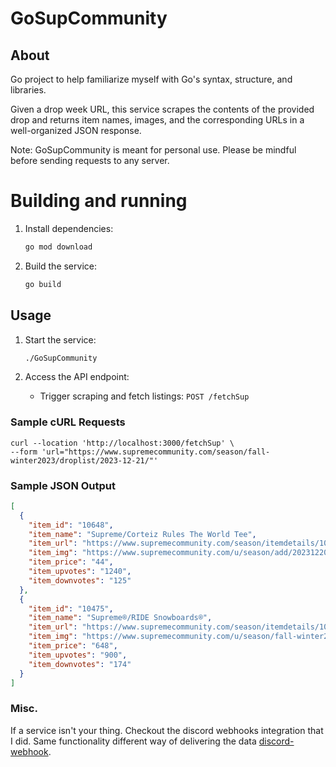 # GoSupCommunity 
## About
Go project to help familiarize myself with Go's syntax, structure, and libraries. 

Given a drop week URL, this service scrapes the contents of the provided drop and returns item names, images, and the corresponding URLs in a well-organized JSON response.

Note: GoSupCommunity is meant for personal use. Please be mindful before sending requests to any server.

# Building and running
1. Install dependencies:
    ```bash
    go mod download
    ```
2. Build the service:
    ```bash
    go build
    ```
## Usage
1. Start the service:
    ```bash
    ./GoSupCommunity
    ```

2. Access the API endpoint:
    - Trigger scraping and fetch listings: `POST /fetchSup`

### Sample cURL Requests
```
curl --location 'http://localhost:3000/fetchSup' \
--form 'url="https://www.supremecommunity.com/season/fall-winter2023/droplist/2023-12-21/"'
```
### Sample JSON Output
```json
[
  {
    "item_id": "10648",
    "item_name": "Supreme/Corteiz Rules The World Tee",
    "item_url": "https://www.supremecommunity.com/season/itemdetails/10648/supreme-corteiz-rule-the-world-tee/",
    "item_img": "https://www.supremecommunity.com/u/season/add/20231220/94cd60c03a4e42a8946331a4e1b9e0f4_sqr.jpg",
    "item_price": "44",
    "item_upvotes": "1240",
    "item_downvotes": "125"
  },
  {
    "item_id": "10475",
    "item_name": "Supreme®/RIDE Snowboards®",
    "item_url": "https://www.supremecommunity.com/season/itemdetails/10475/supreme-r-ride-r-snowboard/",
    "item_img": "https://www.supremecommunity.com/u/season/fall-winter2023/accessories/fall-winter2023-supreme-ride-snowboard-0-front_sqr.jpg",
    "item_price": "648",
    "item_upvotes": "900",
    "item_downvotes": "174"
  }
]
```

### Misc. 
If a service isn't your thing. Checkout the discord webhooks integration that I did. Same functionality different way of delivering the data [discord-webhook](https://github.com/TechGlue/GoSupCommunity/tree/discord-webhook). 

